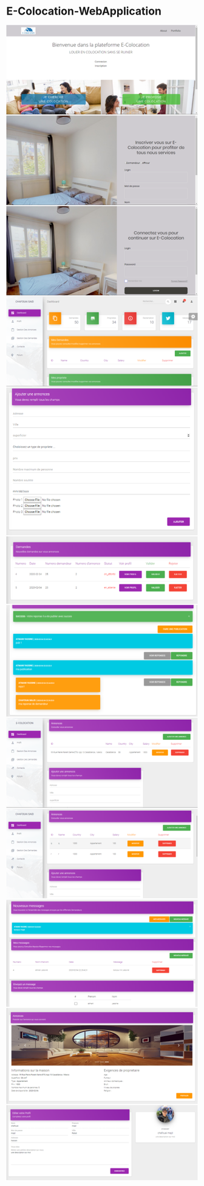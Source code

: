 # E-Colocation-WebApplication
![](pictures/colocation1.PNG)
![](pictures/2.PNG)
![](pictures/3.PNG)
![](pictures/4.PNG)
![](pictures/5.PNG)
![](pictures/6.PNG)
![](pictures/7.PNG)
![](pictures/8.PNG)
![](pictures/9.PNG)
![](pictures/10.PNG)
![](pictures/11.PNG)
![](pictures/12.PNG)
